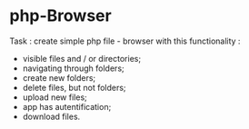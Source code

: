 # php-Browser
Task : create simple php file - browser with this functionality  :
 - visible files and / or directories;
 - navigating through folders;
 - create new folders;
 - delete files, but not folders;
 - upload new files;
 - app has autentification;
 - download files.
